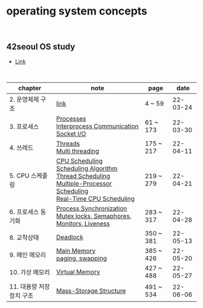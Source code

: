 # operating system concepts

<br />

## 42seoul OS study

- <a href="https://42osstudy.github.io/os-study/">Link</a>

<br />

| chapter                  | note                                                                                                                                                                                                                                                                                                                                                                   | page      | date     |
| ------------------------ | ---------------------------------------------------------------------------------------------------------------------------------------------------------------------------------------------------------------------------------------------------------------------------------------------------------------------------------------------------------------------- | --------- | -------- |
| 2. 운영체제 구조         | <a href="https://liltdevs.tistory.com/9?category=1035278">link</a>                                                                                                                                                                                                                                                                                                     | 4 ~ 59    | 22-03-24 |
| 3. 프로세스              | <a href="https://liltdevs.tistory.com/10?category=1035278">Processes</a><br><a href="https://liltdevs.tistory.com/12?category=1035278">Interprocess Communication</a><br><a href="https://liltdevs.tistory.com/13?category=1035278">Socket I/O</a>                                                                                                                     | 61 ~ 173  | 22-03-30 |
| 4. 쓰레드                | <a href="https://liltdevs.tistory.com/15?category=1035278">Threads</a><br /><a href="https://liltdevs.tistory.com/71">Multi threading</a>                                                                                                                                                                                                                              | 175 ~ 217 | 22-04-11 |
| 5. CPU 스케줄링          | <a href="https://liltdevs.tistory.com/76">CPU Scheduling</a><br /><a href="https://liltdevs.tistory.com/77">Scheduling Algorithm</a><br /><a href="https://liltdevs.tistory.com/78">Thread Scheduling</a><br /><a href="https://liltdevs.tistory.com/79">Multiple-Processor Scheduling</a><br /><a href="https://liltdevs.tistory.com/80">Real-Time CPU Scheduling</a> | 219 ~ 279 | 22-04-21 |
| 6. 프로세스 동기화       | <a href="https://liltdevs.tistory.com/83">Process Synchronization</a><br /><a href="https://liltdevs.tistory.com/84?category=1035278">Mutex locks, Semaphores, Monitors, Liveness</a>                                                                                                                                                                                  | 283 ~ 317 | 22-04-28 |
| 8. 교착상태              | <a href="https://liltdevs.tistory.com/88">Deadlock</a>                                                                                                                                                                                                                                                                                                                 | 350 ~ 381 | 22-05-13 |
| 9. 메인 메모리           | <a href="https://liltdevs.tistory.com/91">Main Memory</a> <br /> <a href="https://liltdevs.tistory.com/92">paging, swapping</a>                                                                                                                                                                                                                                        | 385 ~ 426 | 22-05-20 |
| 10. 가상 메모리          | <a href="https://liltdevs.tistory.com/93">Virtual Memory</a>                                                                                                                                                                                                                                                                                                           | 427 ~ 488 | 22-05-27 |
| 11. 대용량 저장장치 구조 | <a href="https://liltdevs.tistory.com/94">Mass-Storage Structure                                                                                                                                                                                                                                                                                                       | 491 ~ 534 | 22-06-06 |
